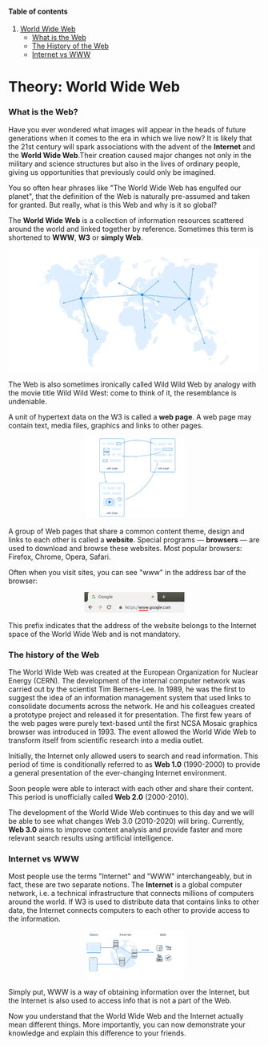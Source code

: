 #### Table of contents

1. [World Wide Web](#theory-world-wide-web)
    - [What is the Web](#what-is-the-web)
    - [The History of the Web](#the-history-of-the-web)
    - [Internet vs WWW](#internet-vs-www)

# Theory: World Wide Web

### What is the Web?
Have you ever wondered what images will appear in the heads of future generations when it comes to the era in which we live now? It is likely that the 21st century will spark associations with the advent of the **Internet** and the **World Wide Web**.Their creation caused major changes not only in the military and science structures but also in the lives of ordinary people, giving us opportunities that previously could only be imagined.

You so often hear phrases like "The World Wide Web has engulfed our planet", that the definition of the Web is naturally pre-assumed and taken for granted. But really, what is this Web and why is it so global?

The **World Wide Web** is a collection of information resources scattered around the world and linked together by reference. Sometimes this term is shortened to **WWW**, **W3** or **simply Web**.

<center>
<img src="../../images/www/www1.jpeg" alt="drawing" width="500"/>
</center>

The Web is also sometimes ironically called Wild Wild Web by analogy with the movie title Wild Wild West: come to think of it, the resemblance is undeniable.

A unit of hypertext data on the W3 is called a **web page**. A web page may contain text, media files, graphics and links to other pages.

<center>
<img src="../../images/www/www2.jpeg" alt="drawing" width="200"/>
</center>

A group of Web pages that share a common content theme, design and links to each other is called a **website**. Special programs — **browsers** — are used to download and browse these websites. Most popular browsers: Firefox, Chrome, Opera, Safari.

Often when you visit sites, you can see "www" in the address bar of the browser:

<center>
<img src="../../images/www/www3.png" alt="drawing" width="200"/>
</center>

This prefix indicates that the address of the website belongs to the Internet space of the World Wide Web and is not mandatory.


### The history of the Web

The World Wide Web was created at the European Organization for Nuclear Energy (CERN). The development of the internal computer network was carried out by the scientist Tim Berners-Lee. In 1989, he was the first to suggest the idea of an information management system that used links to consolidate documents across the network. He and his colleagues created a prototype project and released it for presentation. The first few years of the web pages were purely text-based until the first NCSA Mosaic graphics browser was introduced in 1993. The event allowed the World Wide Web to transform itself from scientific research into a media outlet.

Initially, the Internet only allowed users to search and read information. This period of time is conditionally referred to as **Web 1.0** (1990-2000) to provide a general presentation of the ever-changing Internet environment.

Soon people were able to interact with each other and share their content. This period is unofficially called **Web 2.0** (2000-2010).

The development of the World Wide Web continues to this day and we will be able to see what changes Web 3.0 (2010-2020) will bring. Currently, **Web 3.0** aims to improve content analysis and provide faster and more relevant search results using artificial intelligence.

### Internet vs WWW

Most people use the terms "Internet" and "WWW" interchangeably, but in fact, these are two separate notions. The **Internet** is a global computer network, i.e. a technical infrastructure that connects millions of computers around the world. If W3 is used to distribute data that contains links to other data, the Internet connects computers to each other to provide access to the information.

<center>
<img src="../../images/www/www4.jpeg" alt="drawing" width="200"/>
</center>

Simply put, WWW is a way of obtaining information over the Internet, but the Internet is also used to access info that is not a part of the Web.

Now you understand that the World Wide Web and the Internet actually mean different things. More importantly, you can now demonstrate your knowledge and explain this difference to your friends.

